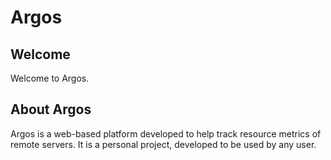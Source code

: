 # Argos

## Welcome

Welcome to Argos.

## About Argos

Argos is a web-based platform developed to help track resource metrics of remote servers. It is a personal project, developed to be used by any user.
